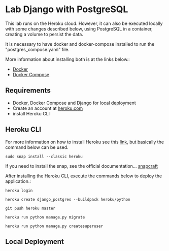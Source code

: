 # Lab Django with PostgreSQL

This lab runs on the Heroku cloud.
However, it can also be executed locally with some changes described below, using PostgreSQL in a container, creating a volume to persist the data.

It is necessary to have docker and docker-compose installed to run the "postgres_compose.yaml" file.

More information about installing both is at the links below.:

* [Docker](https://docs.docker.com/engine/install/ubuntu/)
* [Docker Compose](https://docs.docker.com/compose/install/)

## Requirements

* Docker, Docker Compose and Django for local deployment
* Create an account at [heroku.com](https://www.heroku.com/)
* install Heroku CLI

## Heroku CLI

For more information on how to install Heroku see this [link](https://devcenter.heroku.com/articles/heroku-cli#download-and-install), but basically the command below can be used.

```shell
sudo snap install --classic heroku
```

If you need to install the snap, see the official documentation... [snapcraft](https://snapcraft.io/docs/installing-snapd)

After installing the Heroku CLI, execute the commands below to deploy the application.:

```shell
heroku login

heroku create django_postgres --buildpack heroku/python

git push heroku master

heroku run python manage.py migrate

heroku run python manage.py createsuperuser
```

## Local Deployment